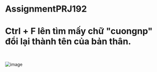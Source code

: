 # AssignmentPRJ192
<h1>Ctrl + F lên tìm mấy chữ "cuongnp" đổi lại thành tên của bản thân.</h1> <br>

![image](https://github.com/user-attachments/assets/fb64dfc6-407e-4c7c-808f-2a5bea5e4085)


